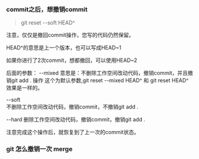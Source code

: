 ### commit之后，想撤销commit
> git reset --soft HEAD^

注意，仅仅是撤回commit操作，您写的代码仍然保留。

HEAD^的意思是上一个版本，也可以写成HEAD~1

如果你进行了2次commit，想都撤回，可以使用HEAD~2

后面的参数：
--mixed 
意思是：不删除工作空间改动代码，撤销commit，并且撤销git add . 操作
这个为默认参数,git reset --mixed HEAD^ 和 git reset HEAD^ 效果是一样的。

--soft  
不删除工作空间改动代码，撤销commit，不撤销git add . 

--hard
删除工作空间改动代码，撤销commit，撤销git add . 

注意完成这个操作后，就恢复到了上一次的commit状态。


### git 怎么撤销一次 merge
